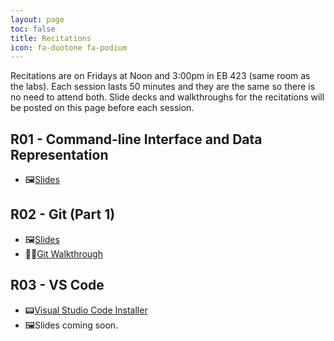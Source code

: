 ```yaml
---
layout: page
toc: false
title: Recitations
icon: fa-duotone fa-podium
---
```


Recitations are on Fridays at Noon and 3:00pm in EB 423 (same room as the labs). Each session lasts 50 minutes and they are the same so there is no need to attend both. Slide decks and walkthroughs for the recitations will be posted on this page before each session.

## R01 - Command-line Interface and Data Representation
* 🖼️[Slides](https://1drv.ms/p/s!AsDairlA1Y6-lt0QdhN48LSE4xtirQ?e=lx7Mf9)

## R02 - Git (Part 1)
* 🖼️[Slides](https://1drv.ms/p/s!AsDairlA1Y6-lt5C62GnRKqxmMd5rg?e=awlxz9)
* 🚶‍♀️[Git Walkthrough](/ecen224/recitation/git-walkthrough/)

## R03 - VS Code
* 📟[Visual Studio Code Installer](https://code.visualstudio.com/Download)
* 🖼️Slides coming soon.